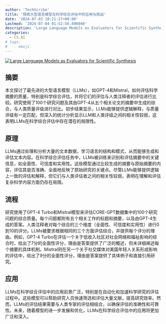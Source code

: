 ```yaml
---
author: 'TechScribe'
title: '探索大型语言模型在科学综合评估中的应用与挑战'
date: '2024-07-03 10:21:27+00:00'
Lastmod: '2024-07-04 01:52:56.890040'
description: 'Large Language Models as Evaluators for Scientific Synthesis'
categories:
  - CS.AI
# tags:
#   - emoji
---
```


[![Large Language Models as Evaluators for Scientific Synthesis](https://arxiv-research-1301205113.cos.ap-guangzhou.myqcloud.com/images/2407.02977v1.pdf_0.jpg)](https://arxiv.org/abs/2407.02977v1)

## 摘要

本文探讨了最先进的大型语言模型（LLMs），如GPT-4和Mistral，如何评估科学摘要的质量，特别是科学综合评估，并将它们的评估与人类注释者的评估进行比较。研究使用了100个研究问题及其由GPT-4从五个相关论文的摘要中生成的综合，与人类质量评级进行对比。初步结果显示，LLMs能够提供逻辑解释，与质量评级有一定匹配，但深入的统计分析显示LLM和人类评级之间的相关性较弱，这表明LLMs在科学综合评估中存在潜在的局限性。<!--more-->

## 原理

LLMs通过处理和分析大量的文本数据，学习语言的结构和模式，从而能够生成和评估文本内容。在科学综合评估任务中，LLMs被训练来识别和评估摘要中的关键信息，如全面性、可信度和实用性。这些模型通过比较生成的摘要与原始摘要的内容，评估其是否准确、全面地反映了原始研究的关键点。尽管LLMs能够提供逻辑上一致的评估和解释，但它们与人类评估者之间的相关性较弱，表明在理解和评估复杂科学内容方面仍存在局限。

## 流程

研究使用了GPT-4 Turbo和Mistral模型来评估CORE-GPT数据集中的100个研究问题的综合质量。每个问题都附有五个相关工作的标题和摘要，以及由GPT-4生成的答案。人类注释者对每个综合的三个维度（全面性、可信度和实用性）进行0到10的评分。LLMs被要求根据相同的三个方面评估综合，并提供每个评分的理由。例如，GPT-4 Turbo在评估一个关于低收入社区对社会网络和福祉影响的综合时，给出了7分的全面性评分，理由是答案提供了广泛的概述，但未详细阐述每个摘要的具体机制。Mistral则在另一个关于社交媒体对美国年轻人关系形成影响的评估中，给出了9分的全面性评分，理由是答案提供了具体例子和直接引用研究。

## 应用

LLMs在科学综合评估中的应用前景广泛，特别是在自动化和加速科学研究的评估过程中。这些模型可以帮助研究人员快速筛选和评估大量文献，提高研究效率。然而，LLMs的评估结果需要与人类专家的评估相结合，以确保评估的准确性和可靠性。未来，随着模型的进一步发展和优化，LLMs在科学综合评估中的应用将更加广泛和深入。